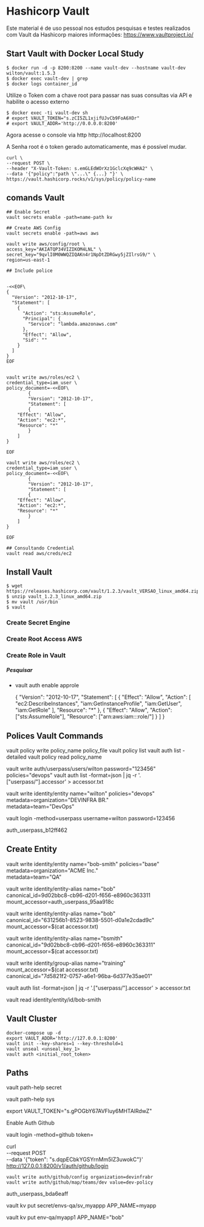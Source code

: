# Hashicorp Vault

Este material é de uso pessoal nos estudos pesquisas e testes realizados com Vault da Hashicorp maiores informações:
https://www.vaultproject.io/


## Start Vault with Docker Local Study

```ssh
$ docker run -d -p 8200:8200 --name vault-dev --hostname vault-dev wilton/vault:1.5.3
$ docker exec vault-dev | grep
$ docker logs container_id
```
Utilize o Token com a chave root para passar nas suas consultas via API e habilite o acesso externo

```ssh
$ docker exec -ti vault-dev sh
# export VAULT_TOKEN="s.zCI5ZL1xjifUJvCb9FoA6XOr"
# export VAULT_ADDR='http://0.0.0.0:8200'
```
Agora acesse o console via http
http://localhost:8200

A Senha root é o token gerado automaticamente, mas é possível mudar.

```ssh
curl \
--request POST \
--header "X-Vault-Token: s.emGLEdWOrXz1GclcXq9cWHA2" \
--data '{"policy":"path \"...\" {...} "}' \
https://vault.hashicorp.rocks/v1/sys/policy/policy-name

```
 

## comands Vault

```ssh
## Enable Secret
vault secrets enable -path=name-path kv

## Create AWS Config
vault secrets enable -path=aws aws

vault write aws/config/root \
access_key="AKIATQP34VIZIKOM4LNL" \
secret_key="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" \
region=us-east-1  

## Include police 


-<<EOF\
{
  "Version": "2012-10-17",
  "Statement": [
    {
      "Action": "sts:AssumeRole",
      "Principal": {
        "Service": "lambda.amazonaws.com"
      },
      "Effect": "Allow",
      "Sid": ""
    }
  ]
}
EOF


vault write aws/roles/ec2 \
credential_type=iam_user \
policy_document=-<<EOF\
		{
		"Version": "2012-10-17",
		"Statement": [
		{
	"Effect": "Allow",
	"Action": "ec2:*",
	"Resource": "*"
		}
	]
}

EOF        

vault write aws/roles/ec2 \
credential_type=iam_user \
policy_document=-<<EOF\
		{
		"Version": "2012-10-17",
		"Statement": [
		{
	"Effect": "Allow",
	"Action": "ec2:*",
	"Resource": "*"
		}
	]
}

EOF

## Consultando Credential
vault read aws/creds/ec2
```

## Install Vault

```ssh
$ wget https://releases.hashicorp.com/vault/1.2.3/vault_VERSAO_linux_amd64.zip
$ unzip vault_1.2.3_linux_amd64.zip
$ mv vault /usr/bin
$ vault
```

### Create Secret Engine
 
### Create Root Access AWS

### Create Role in Vault


##### Pesquisar
- vault auth enable approle
  
  {
  "Version": "2012-10-17",
  "Statement": [
    {
      "Effect": "Allow",
      "Action": [
        "ec2:DescribeInstances",
        "iam:GetInstanceProfile",
        "iam:GetUser",
        "iam:GetRole"
      ],
      "Resource": "*"
    },
    {
      "Effect": "Allow",
      "Action": ["sts:AssumeRole"],
      "Resource": ["arn:aws:iam::<AccountId>:role/<VaultRole>"]
    }
  ]
}


## Polices Vault Commands

vault policy write policy_name policy_file 
vault policy list
vault auth list -detailed
vault policy read policy_name


vault write auth/userpass/users/wilton password="123456" policies="devops"
vault auth list -format=json | jq -r '.["userpass/"].accessor' > accessor.txt

vault write identity/entity name="wilton" policies="devops" \
        metadata=organization="DEVINFRA BR." \
        metadata=team="DevOps"

vault login -method=userpass username=wilton password=123456

auth_userpass_b12ff462

## Create Entity

vault write identity/entity name="bob-smith" policies="base" \
        metadata=organization="ACME Inc." \
        metadata=team="QA"

vault write identity/entity-alias name="bob" \
        canonical_id=9d02bbc8-cb96-d201-f656-e8960c363311 \
        mount_accessor=auth_userpass_95aa918c

vault write identity/entity-alias name="bob" \
        canonical_id="631256b1-8523-9838-5501-d0a1e2cdad9c" \
        mount_accessor=$(cat accessor.txt)

 vault write identity/entity-alias name="bsmith" \
        canonical_id="9d02bbc8-cb96-d201-f656-e8960c363311" \
        mount_accessor=$(cat accessor.txt)


vault write identity/group-alias name="training" \
        mount_accessor=$(cat accessor.txt) \
        canonical_id="7d5821f2-0757-a6e1-96ba-6d377e35ae01"

vault auth list -format=json | jq -r '.["userpass/"].accessor' > accessor.txt

vault read identity/entity/id/bob-smith


## Vault Cluster

```
docker-compose up -d
export VAULT_ADDR='http://127.0.0.1:8200'
vault init --key-shares=1 --key-threshold=1
vault unseal <unseal_key_1>
vault auth <initial_root_token>
```

## Paths

vault path-help secret

vault path-help sys

export VAULT_TOKEN="s.gPOGbY67AVFluy6MHTAlRdwZ"

Enable Auth Github


vault login -method=github token=

curl \
    --request POST \
    --data '{"token": "s.dqpECbkYGSYrnMm5IZ3uwokC"}' \
    http://127.0.0.1:8200/v1/auth/github/login


    vault write auth/github/config organization=devinfrabr
    vault write auth/github/map/teams/dev value=dev-policy


auth_userpass_bda6eaff



vault kv put secret/envs-qa/sv_myappp APP_NAME=myapp

vault kv put env-qa/myapp1 APP_NAME="bob"